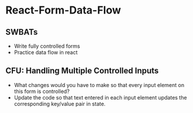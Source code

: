 # React-Form-Data-Flow

## SWBATs
* Write fully controlled forms
* Practice data flow in react


## CFU: Handling Multiple Controlled Inputs

  * What changes would you have to make so that every input element on this form is controlled?
  * Update the code so that text entered in each input element updates the corresponding key/value pair in state.



